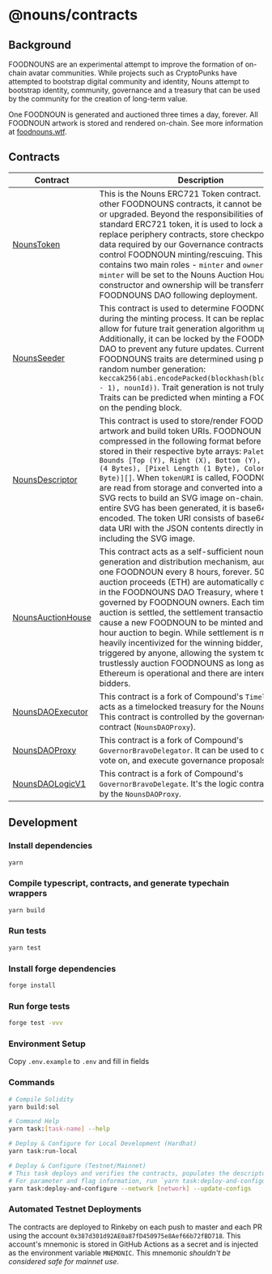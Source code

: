 # @nouns/contracts

## Background

FOODNOUNS are an experimental attempt to improve the formation of on-chain avatar communities. While projects such as CryptoPunks have attempted to bootstrap digital community and identity, Nouns attempt to bootstrap identity, community, governance and a treasury that can be used by the community for the creation of long-term value.

One FOODNOUN is generated and auctioned three times a day, forever. All FOODNOUN artwork is stored and rendered on-chain. See more information at [foodnouns.wtf](https://foodnouns.wtf/).

## Contracts

| Contract                                                        | Description                                                                                                                                                                                                                                                                                                                                                                                                                                                                                                                                                                                                                             | Address                                                                                                               |
| --------------------------------------------------------------- | --------------------------------------------------------------------------------------------------------------------------------------------------------------------------------------------------------------------------------------------------------------------------------------------------------------------------------------------------------------------------------------------------------------------------------------------------------------------------------------------------------------------------------------------------------------------------------------------------------------------------------------- | --------------------------------------------------------------------------------------------------------------------- |
| [NounsToken](./contracts/NounsToken.sol)                        | This is the Nouns ERC721 Token contract. Unlike other FOODNOUNS contracts, it cannot be replaced or upgraded. Beyond the responsibilities of a standard ERC721 token, it is used to lock and replace periphery contracts, store checkpointing data required by our Governance contracts, and control FOODNOUN minting/rescuing. This contract contains two main roles - `minter` and `owner`. The `minter` will be set to the Nouns Auction House in the constructor and ownership will be transferred to the FOODNOUNS DAO following deployment.                                                                                                    | [0x9C8fF314C9Bc7F6e59A9d9225Fb22946427eDC03](https://etherscan.io/address/0x9C8fF314C9Bc7F6e59A9d9225Fb22946427eDC03) |
| [NounsSeeder](./contracts/NounsSeeder.sol)                      | This contract is used to determine FOODNOUN traits during the minting process. It can be replaced to allow for future trait generation algorithm upgrades. Additionally, it can be locked by the FOODNOUNS DAO to prevent any future updates. Currently, FOODNOUNS traits are determined using pseudo-random number generation: `keccak256(abi.encodePacked(blockhash(block.number - 1), nounId))`. Trait generation is not truly random. Traits can be predicted when minting a FOODNOUN on the pending block.                                                                                                                                          | [0xCC8a0FB5ab3C7132c1b2A0109142Fb112c4Ce515](https://etherscan.io/address/0xCC8a0FB5ab3C7132c1b2A0109142Fb112c4Ce515) |
| [NounsDescriptor](./contracts/NounsDescriptor.sol)              | This contract is used to store/render FOODNOUN artwork and build token URIs. FOODNOUN 'parts' are compressed in the following format before being stored in their respective byte arrays: `Palette Index, Bounds [Top (Y), Right (X), Bottom (Y), Left (X)] (4 Bytes), [Pixel Length (1 Byte), Color Index (1 Byte)][]`. When `tokenURI` is called, FOODNOUN parts are read from storage and converted into a series of SVG rects to build an SVG image on-chain. Once the entire SVG has been generated, it is base64 encoded. The token URI consists of base64 encoded data URI with the JSON contents directly inlined, including the SVG image. | [0x0Cfdb3Ba1694c2bb2CFACB0339ad7b1Ae5932B63](https://etherscan.io/address/0x0Cfdb3Ba1694c2bb2CFACB0339ad7b1Ae5932B63) |
| [NounsAuctionHouse](./contracts/NounsAuctionHouse.sol)          | This contract acts as a self-sufficient noun generation and distribution mechanism, auctioning one FOODNOUN every 8 hours, forever. 50% of auction proceeds (ETH) are automatically deposited in the FOODNOUNS DAO Treasury, where they are governed by FOODNOUN owners. Each time an auction is settled, the settlement transaction will also cause a new FOODNOUN to be minted and a new 8 hour auction to begin. While settlement is most heavily incentivized for the winning bidder, it can be triggered by anyone, allowing the system to trustlessly auction FOODNOUNS as long as Ethereum is operational and there are interested bidders.       | [0xF15a943787014461d94da08aD4040f79Cd7c124e](https://etherscan.io/address/0xF15a943787014461d94da08aD4040f79Cd7c124e) |
| [NounsDAOExecutor](./contracts/governance/NounsDAOExecutor.sol) | This contract is a fork of Compound's `Timelock`. It acts as a timelocked treasury for the Nouns DAO. This contract is controlled by the governance contract (`NounsDAOProxy`).                                                                                                                                                                                                                                                                                                                                                                                                                                                         | [0x0BC3807Ec262cB779b38D65b38158acC3bfedE10](https://etherscan.io/address/0x0BC3807Ec262cB779b38D65b38158acC3bfedE10) |
| [NounsDAOProxy](./contracts/governance/NounsDAOProxy.sol)       | This contract is a fork of Compound's `GovernorBravoDelegator`. It can be used to create, vote on, and execute governance proposals.                                                                                                                                                                                                                                                                                                                                                                                                                                                                                                    | [0x6f3E6272A167e8AcCb32072d08E0957F9c79223d](https://etherscan.io/address/0x6f3E6272A167e8AcCb32072d08E0957F9c79223d) |
| [NounsDAOLogicV1](./contracts/governance/NounsDAOLogicV1.sol)   | This contract is a fork of Compound's `GovernorBravoDelegate`. It's the logic contract used by the `NounsDAOProxy`.                                                                                                                                                                                                                                                                                                                                                                                                                                                                                                                     | [0xa43aFE317985726E4e194eb061Af77fbCb43F944](https://etherscan.io/address/0xa43aFE317985726E4e194eb061Af77fbCb43F944) |

## Development

### Install dependencies

```sh
yarn
```

### Compile typescript, contracts, and generate typechain wrappers

```sh
yarn build
```

### Run tests

```sh
yarn test
```

### Install forge dependencies

```sh
forge install
```

### Run forge tests

```sh
forge test -vvv
```

### Environment Setup

Copy `.env.example` to `.env` and fill in fields

### Commands

```sh
# Compile Solidity
yarn build:sol

# Command Help
yarn task:[task-name] --help

# Deploy & Configure for Local Development (Hardhat)
yarn task:run-local

# Deploy & Configure (Testnet/Mainnet)
# This task deploys and verifies the contracts, populates the descriptor, and transfers contract ownership.
# For parameter and flag information, run `yarn task:deploy-and-configure --help`.
yarn task:deploy-and-configure --network [network] --update-configs
```

### Automated Testnet Deployments

The contracts are deployed to Rinkeby on each push to master and each PR using the account `0x387d301d92AE0a87fD450975e8Aef66b72fBD718`. This account's mnemonic is stored in GitHub Actions as a secret and is injected as the environment variable `MNEMONIC`. This mnemonic _shouldn't be considered safe for mainnet use_.
